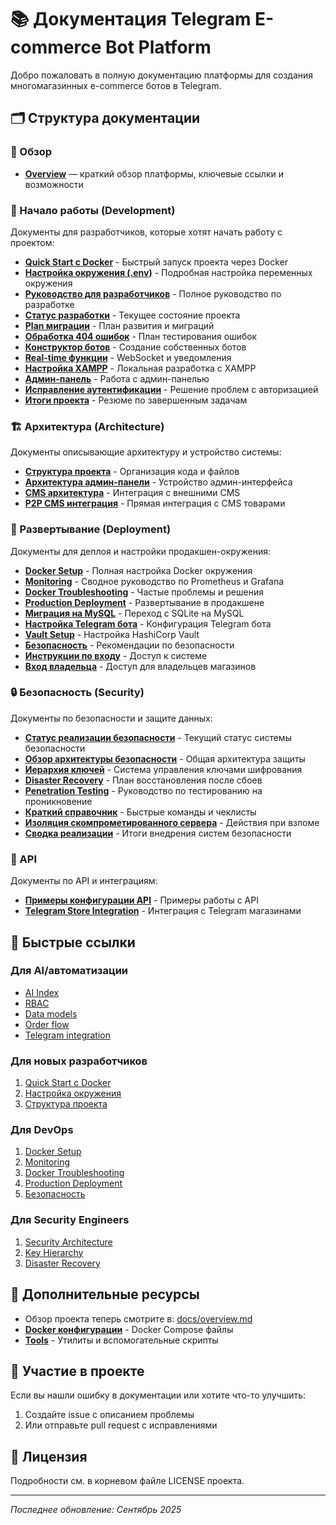 # 📚 Документация Telegram E-commerce Bot Platform

Добро пожаловать в полную документацию платформы для создания многомагазинных e-commerce ботов в Telegram.

## 🗂️ Структура документации

### 🔎 Обзор

- **[Overview](overview.md)** — краткий обзор платформы, ключевые ссылки и возможности

### 🚀 Начало работы (Development)

Документы для разработчиков, которые хотят начать работу с проектом:

- **[Quick Start с Docker](development/quick-start-docker.md)** - Быстрый запуск проекта через Docker
- **[Настройка окружения (.env)](development/environment-setup.md)** - Подробная настройка переменных окружения
- **[Руководство для разработчиков](development/dev-quickstart.md)** - Полное руководство по разработке
- **[Статус разработки](development/development-status.md)** - Текущее состояние проекта
- **[Plan миграции](development/migration-plan.md)** - План развития и миграций
- **[Обработка 404 ошибок](development/404-handling-test-plan.md)** - План тестирования ошибок
- **[Конструктор ботов](development/bot-constructor-guide.md)** - Создание собственных ботов
- **[Real-time функции](development/realtime-features.md)** - WebSocket и уведомления
- **[Настройка XAMPP](development/xampp-setup.md)** - Локальная разработка с XAMPP
- **[Админ-панель](development/admin-panel-complete.md)** - Работа с админ-панелью
- **[Исправление аутентификации](development/fix-auth-issue.md)** - Решение проблем с авторизацией
- **[Итоги проекта](development/project-completion-summary.md)** - Резюме по завершенным задачам

### 🏗️ Архитектура (Architecture)

Документы описывающие архитектуру и устройство системы:

- **[Структура проекта](architecture/project-structure.md)** - Организация кода и файлов
- **[Архитектура админ-панели](architecture/admin-architecture.md)** - Устройство админ-интерфейса
- **[CMS архитектура](architecture/cms-architecture.md)** - Интеграция с внешними CMS
- **[P2P CMS интеграция](architecture/p2p-cms-integration.md)** - Прямая интеграция с CMS товарами

### 🚀 Развертывание (Deployment)

Документы для деплоя и настройки продакшен-окружения:

- **[Docker Setup](deployment/docker-setup.md)** - Полная настройка Docker окружения
- **[Monitoring](deployment/monitoring.md)** - Сводное руководство по Prometheus и Grafana
- **[Docker Troubleshooting](deployment/docker-troubleshooting.md)** - Частые проблемы и решения
- **[Production Deployment](deployment/production-deployment.md)** - Развертывание в продакшене
- **[Миграция на MySQL](deployment/migrate-to-mysql.md)** - Переход с SQLite на MySQL
- **[Настройка Telegram бота](deployment/telegram-bot-setup.md)** - Конфигурация Telegram бота
- **[Vault Setup](deployment/vault-setup-guide.md)** - Настройка HashiCorp Vault
- **[Безопасность](deployment/security.md)** - Рекомендации по безопасности
- **[Инструкции по входу](deployment/login-instructions.md)** - Доступ к системе
- **[Вход владельца](deployment/owner-login-guide.md)** - Доступ для владельцев магазинов

### 🔒 Безопасность (Security)

Документы по безопасности и защите данных:

- **[Статус реализации безопасности](security/implementation-status.md)** - Текущий статус системы безопасности
- **[Обзор архитектуры безопасности](security/security-architecture-overview.md)** - Общая архитектура защиты
- **[Иерархия ключей](security/key-hierarchy-specification.md)** - Система управления ключами шифрования
- **[Disaster Recovery](security/disaster-recovery-documentation.md)** - План восстановления после сбоев
- **[Penetration Testing](security/penetration-testing-guide.md)** - Руководство по тестированию на проникновение
- **[Краткий справочник](security/quick-reference-guide.md)** - Быстрые команды и чеклисты
- **[Изоляция скомпрометированного сервера](security/server-compromise-containment.md)** - Действия при взломе
- **[Сводка реализации](security/implementation-summary.md)** - Итоги внедрения систем безопасности

### 📡 API

Документы по API и интеграциям:

- **[Примеры конфигурации API](api/config-api-examples.md)** - Примеры работы с API
- **[Telegram Store Integration](api/telegram-store-integration.md)** - Интеграция с Telegram магазинами

## 🎯 Быстрые ссылки

### Для AI/автоматизации
- [AI Index](ai/index.md)
- [RBAC](ai/rbac.md)
- [Data models](ai/data-models.md)
- [Order flow](ai/order-flow.md)
- [Telegram integration](ai/telegram.md)

### Для новых разработчиков
1. [Quick Start с Docker](development/quick-start-docker.md)
2. [Настройка окружения](development/environment-setup.md)
3. [Структура проекта](architecture/project-structure.md)

### Для DevOps
1. [Docker Setup](deployment/docker-setup.md)
2. [Monitoring](deployment/monitoring.md)
3. [Docker Troubleshooting](deployment/docker-troubleshooting.md)
4. [Production Deployment](deployment/production-deployment.md)
5. [Безопасность](deployment/security.md)

### Для Security Engineers
1. [Security Architecture](security/security-architecture-overview.md)
2. [Key Hierarchy](security/key-hierarchy-specification.md)
3. [Disaster Recovery](security/disaster-recovery-documentation.md)

## 📖 Дополнительные ресурсы

- Обзор проекта теперь смотрите в: [docs/overview.md](overview.md)
- **[Docker конфигурации](../config/docker/README.md)** - Docker Compose файлы
- **[Tools](../tools/README.md)** - Утилиты и вспомогательные скрипты

## 🤝 Участие в проекте

Если вы нашли ошибку в документации или хотите что-то улучшить:
1. Создайте issue с описанием проблемы
2. Или отправьте pull request с исправлениями

## 📝 Лицензия

Подробности см. в корневом файле LICENSE проекта.

---

*Последнее обновление: Сентябрь 2025*
